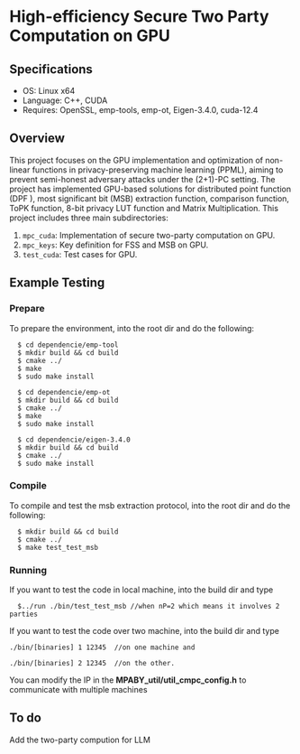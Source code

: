 # High-efficiency Secure Two Party Computation on GPU 

## Specifications

- OS: Linux x64
- Language: C++, CUDA
- Requires: OpenSSL, emp-tools,  emp-ot, Eigen-3.4.0, cuda-12.4

## Overview
This project focuses on the GPU implementation and optimization of non-linear functions in privacy-preserving machine learning (PPML), aiming to prevent semi-honest adversary attacks under the (2+1)-PC setting. The project has implemented GPU-based solutions for distributed point function (DPF ), most significant bit (MSB) extraction function, comparison function, ToPK function, 8-bit privacy LUT function and Matrix Multiplication.
This project includes three main subdirectories:
1. `mpc_cuda`: Implementation of secure two-party computation on GPU.
2. `mpc_keys`: Key definition for FSS and MSB on GPU.
3. `test_cuda`: Test cases for GPU.

## Example Testing

### Prepare
To prepare the environment, into the root dir and do the following: 
```
  $ cd dependencie/emp-tool
  $ mkdir build && cd build
  $ cmake ../
  $ make 
  $ sudo make install
```

```
  $ cd dependencie/emp-ot
  $ mkdir build && cd build
  $ cmake ../
  $ make 
  $ sudo make install
```
```
  $ cd dependencie/eigen-3.4.0
  $ mkdir build && cd build
  $ cmake ../
  $ sudo make install
```

### Compile

To compile and test the msb extraction protocol, into the root dir and do the following: 

```
  $ mkdir build && cd build
  $ cmake ../
  $ make test_test_msb
```
### Running

If you want to test the code in local machine, into the build dir and  type

```
  $../run ./bin/test_test_msb //when nP=2 which means it involves 2 parties
```

If you want to test the code over two machine, into the build dir and type

```
./bin/[binaries] 1 12345  //on one machine and

./bin/[binaries] 2 12345  //on the other.
```

You can modify the IP in the **MPABY_util/util_cmpc_config.h** to communicate with multiple machines

## To do
Add the two-party compution for LLM
